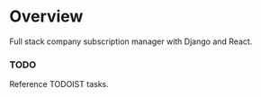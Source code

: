 # Overview

Full stack company subscription manager with Django and React. 

### TODO
Reference TODOIST tasks.
